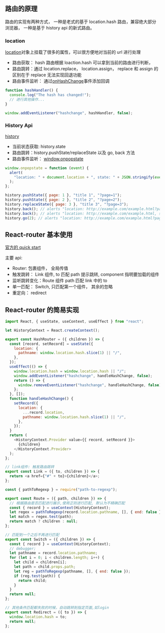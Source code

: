 ## 路由的原理

路由的实现有两种方式， 一种是老式的基于 location.hash 路由，兼容绝大部分浏览器， 一种是基于 history api 的新式路由。

### location

[location](https://developer.mozilla.org/en-US/docs/Web/API/Location)对象上挂载了很多的属性，可以很方便地对当前的 url 进行处理

- 路由获取： hash 路由根据 loaction.hash 可以拿到当前的路由进行判断，
- 路由跳转：通过 location.replace， location.assign， replace 和 assign 的区别在于 replace 无法实现回退功能
- 路由事件监听： 通过[onHashChange](https://developer.mozilla.org/en-US/docs/Web/API/WindowEventHandlers/onhashchange)事件添加回调

```js
function hashHandler() {
  console.log("The hash has changed!");
  // 进行其他操作...
}

window.addEventListener("hashchange", hashHandler, false);
```

### History Api

[history](https://developer.mozilla.org/en-US/docs/Web/API/History)

- 当前状态获取: history.state
- 路由跳转：history.pushState/replaceState 以及 go, back 方法
- 路由事件监听： [window.onpopstate](https://developer.mozilla.org/en-US/docs/Web/API/WindowEventHandlers/onpopstate)

```js
window.onpopstate = function (event) {
  alert(
    "location: " + document.location + ", state: " + JSON.stringify(event.state)
  );
};

history.pushState({ page: 1 }, "title 1", "?page=1");
history.pushState({ page: 2 }, "title 2", "?page=2");
history.replaceState({ page: 3 }, "title 3", "?page=3");
history.back(); // alerts "location: http://example.com/example.html?page=1, state: {"page":1}"
history.back(); // alerts "location: http://example.com/example.html, state: null
history.go(2); // alerts "location: http://example.com/example.html?page=3, state: {"page":3}
```

## React-router 基本使用

[官方的 quick start](https://reacttraining.com/react-router/web/guides/quick-start)

主要 api:

- Router: 包裹组件， 全局传值
- 触发跳转： Link 组件, to 匹配 path 提示跳转, component 指明要加载的组件
- 监听跳转变化：Route 组件 path 匹配 link 中的 to
- 单一匹配： Switch, 只匹配第一个组件， 其余的忽略
- 重定向： redirect

## React-router 的简易实现

```js
import React, { useState, useContext, useEffect } from "react";

let HistoryContext = React.createContext();

export const HashRouter = ({ children }) => {
  const [record, setRecord] = useState({
    location: {
      pathname: window.location.hash.slice(1) || "/",
    },
  });
  useEffect(() => {
    window.location.hash = window.location.hash || "/";
    window.addEventListener("hashchange", handleHashChange, false);
    return () => {
      window.removeEventListener("hashchange", handleHashChange, false);
    };
  }, []);
  function handleHashChange() {
    setRecord({
      location: {
        ...record.location,
        pathname: window.location.hash.slice(1) || "/",
      },
    });
  }
  return (
    <HistoryContext.Provider value={{ record, setRecord }}>
      {children}
    </HistoryContext.Provider>
  );
};

// link组件: 触发路由跳转
export const Link = ({ to, children }) => {
  return <a href={"#" + to}>{children}</a>;
};

const { pathToRegexp } = require("path-to-regexp");

export const Route = ({ path, children }) => {
  // 根据路由是否匹配进行展示,使用正则进行匹配, 默认为不精确匹配
  const { record } = useContext(HistoryContext);
  let regex = pathToRegexp(record.location.pathname, [], { end: false });
  let match = regex.test(path);
  return match ? children : null;
};

// 匹配到一个之后不再进行匹配
export const Switch = ({ children }) => {
  const { record } = useContext(HistoryContext);
  // debugger;
  let pathname = record.location.pathname;
  for (let i = 0; i < children.length; i++) {
    let child = children[i];
    let path = child.props.path;
    let reg = pathToRegexp(pathname, [], { end: false });
    if (reg.test(path)) {
      return child;
    }
  }
  return null;
};

// 其他条件匹配都失败的时候，自动跳转到指定页面,如login
export const Redirect = ({ to }) => {
  window.location.hash = to;
  return null;
};
```

